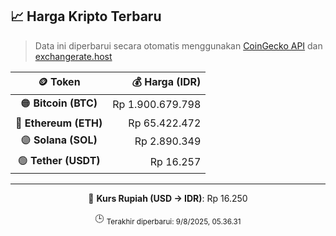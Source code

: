 

<!-- HARGA_KRIPTO -->
## 📈 Harga Kripto Terbaru

> Data ini diperbarui secara otomatis menggunakan [CoinGecko API](https://www.coingecko.com/) dan [exchangerate.host](https://exchangerate.host/)

<div align="center">

| 🪙 Token | 💰 Harga (IDR) |
|:------:|---------------:|
| 🟠 **Bitcoin (BTC)**   | Rp 1.900.679.798 |
| 🔵 **Ethereum (ETH)**  | Rp 65.422.472 |
| 🟣 **Solana (SOL)**    | Rp 2.890.349 |
| 🟢 **Tether (USDT)**   | Rp 16.257 |

---

💱 **Kurs Rupiah (USD → IDR)**: Rp 16.250

🕒 <sub>Terakhir diperbarui: 9/8/2025, 05.36.31</sub>

</div>
<!-- /HARGA_KRIPTO -->